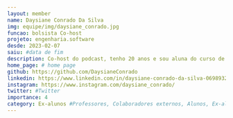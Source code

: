 ```yaml
---
layout: member
name: Daysiane Conrado Da Silva
img: equipe/img/daysiane_conrado.jpg
funcao: bolsista Co-host
projeto: engenharia.software 
desde: 2023-02-07
saiu: #data de fim
description: Co-host do podcast, tenho 20 anos e sou aluna do curso de licenciatura em ciência da computação na Universidade Federal da Paraíba campus IV, tenho como passatempo jogos eletrônicos como League of legends e Genshin Impact, amante de chocolates e muita música. 
home_page: # home page
github: https://github.com/DaysianeConrado
linkedin: https://www.linkedin.com/in/daysiane-conrado-da-silva-069893273/
instagram: https://www.instagram.com/daysiane_conrado/
twitter: #Twitter
importance: 4
category: Ex-alunos #Professores, Colaboradores externos, Alunos, Ex-alunos
---
```

